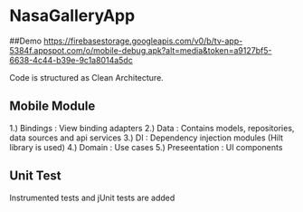 # NasaGalleryApp

##Demo
https://firebasestorage.googleapis.com/v0/b/tv-app-5384f.appspot.com/o/mobile-debug.apk?alt=media&token=a9127bf5-6638-4c44-b39e-9c1a8014a5dc

Code is structured as Clean Architecture. 
## Mobile Module
1.) Bindings : View binding adapters
2.) Data : Contains models, repositories, data sources and api services
3.) DI : Dependency injection modules (Hilt library is used)
4.) Domain : Use cases
5.) Preseentation : UI components

## Unit Test
Instrumented tests and jUnit tests are added

